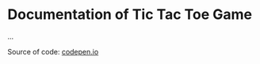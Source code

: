 # Documentation of Tic Tac Toe Game

...

Source of code: [codepen.io](blank:#https://codepen.io/zdflower/pen/RgGeqy/)


